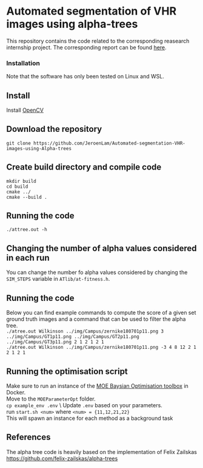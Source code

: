 # Automated segmentation of VHR images using alpha-trees
This repository contains the code related to the corresponding reasearch internship project. The corresponding report can be found [here](http://google.nl).

### Installation
Note that the software has only been tested on Linux and WSL.

## Install 
Install [OpenCV](https://opencv.org/)

## Download the repository
`git clone https://github.com/JeroenLam/Automated-segmentation-VHR-images-using-Alpha-trees`

## Create build directory and compile code
`mkdir build` \
`cd build` \
`cmake ../` \
`cmake --build .` 

## Running the code
`./attree.out -h`

## Changing the number of alpha values considered in each run
You can change the number fo alpha values considered by changing the `SIM_STEPS` variable in `ATlib/at-fitness.h`.

## Running the code
Below you can find example commands to compute the score of a given set ground truth images and a command that can be used to filter the alpha tree. \
`./atree.out Wilkinson ../img/Campus/zernike180701p11.png 3 ../img/Campus/GT1p11.png ../img/Campus/GT2p11.png ../img/Campus/GT3p11.png 2 1 2 1 2 1` \
`./atree.out Wilkinson ../img/Campus/zernike180701p11.png -3 4 8 12 2 1 2 1 2 1` 

## Running the optimisation script
Make sure to run an instance of the [MOE Baysian Optimisation toolbox](https://github.com/Yelp/MOE) in Docker. \
Move to the `MOEParameterOpt` folder. \
`cp example_env .env` \ 
Update `.env` based on your parameters. \
run `start.sh <num>` where `<num> = {11,12,21,22}` \
This will spawn an instance for each method as a background task


## References
The alpha tree code is heavily based on the implementation of Felix Zailskas https://github.com/felix-zailskas/alpha-trees